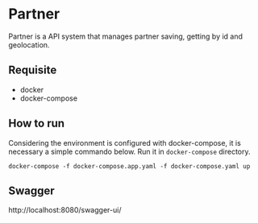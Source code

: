 # Partner

Partner is a API system that manages partner saving, getting by id and geolocation.

## Requisite

- docker
- docker-compose

## How to run

Considering the environment is configured with docker-compose, it is necessary a simple commando below.
Run it in `docker-compose` directory.

```shell
docker-compose -f docker-compose.app.yaml -f docker-compose.yaml up
```

## Swagger

http://localhost:8080/swagger-ui/

